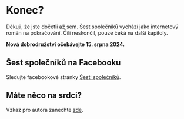 # Konec?

Děkuji, že jste dočetli až sem. Šest společníků vychází jako internetový román na pokračování. Čili neskončil, pouze čeká na další kapitoly.

**Nová dobrodružství očekávejte 15. srpna 2024.**

## Šest společníků na Facebooku

Sledujte facebookové stránky [Šesti společníků](https://www.facebook.com/sest.spolecniku).


## Máte něco na srdci?

Vzkaz pro autora zanechte [zde](https://forms.office.com/r/v8wsfgX275).







